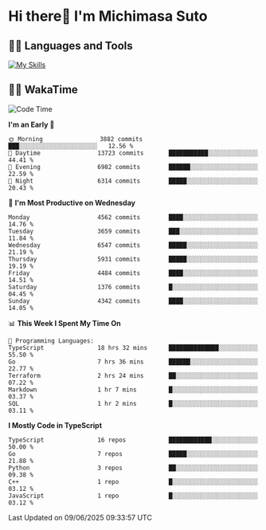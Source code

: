 # Hi there👋 I'm Michimasa Suto

## 🧑‍💻 Languages and Tools
[![My Skills](https://skillicons.dev/icons?i=ts,nextjs,react,go,python,aws,terraform)](https://skillicons.dev)

<!--
**Suto-Michimasa/Suto-Michimasa** is a ✨ _special_ ✨ repository because its `README.md` (this file) appears on your GitHub profile.

Here are some ideas to get you started:

- 🔭 I’m currently working on ...
- 🌱 I’m currently learning ...
- 👯 I’m looking to collaborate on ...
- 🤔 I’m looking for help with ...
- 💬 Ask me about ...
- 📫 How to reach me: ...
- 😄 Pronouns: ...
- ⚡ Fun fact: ...
-->
<!--
## 💎 Github Stats

<div>
  <img height="170" align="left" src="https://github-readme-stats.vercel.app/api?username=Suto-michimasa&count_private=true&show_icons=true&theme=dark" />
  <img height="170" src="https://github-readme-stats.vercel.app/api/top-langs/?username=Suto-michimasa&langs_count=8&layout=compact&theme=dark" />
</div>
-->
<!-- ## 🏆 GitHub Profile Trophy

<img width="800" src="https://github-profile-trophy.vercel.app/?username=Suto-michimasa&theme=onedark&no-frame=true"/>
 -->

## 🧑‍💻 WakaTime
<!--START_SECTION:waka-->
![Code Time](http://img.shields.io/badge/Code%20Time-944%20hrs%2035%20mins-blue)

**I'm an Early 🐤** 

```text
🌞 Morning                3882 commits        ███░░░░░░░░░░░░░░░░░░░░░░   12.56 % 
🌆 Daytime                13723 commits       ███████████░░░░░░░░░░░░░░   44.41 % 
🌃 Evening                6982 commits        ██████░░░░░░░░░░░░░░░░░░░   22.59 % 
🌙 Night                  6314 commits        █████░░░░░░░░░░░░░░░░░░░░   20.43 % 
```
📅 **I'm Most Productive on Wednesday** 

```text
Monday                   4562 commits        ████░░░░░░░░░░░░░░░░░░░░░   14.76 % 
Tuesday                  3659 commits        ███░░░░░░░░░░░░░░░░░░░░░░   11.84 % 
Wednesday                6547 commits        █████░░░░░░░░░░░░░░░░░░░░   21.19 % 
Thursday                 5931 commits        █████░░░░░░░░░░░░░░░░░░░░   19.19 % 
Friday                   4484 commits        ████░░░░░░░░░░░░░░░░░░░░░   14.51 % 
Saturday                 1376 commits        █░░░░░░░░░░░░░░░░░░░░░░░░   04.45 % 
Sunday                   4342 commits        ████░░░░░░░░░░░░░░░░░░░░░   14.05 % 
```


📊 **This Week I Spent My Time On** 

```text
💬 Programming Languages: 
TypeScript               18 hrs 32 mins      ██████████████░░░░░░░░░░░   55.50 % 
Go                       7 hrs 36 mins       ██████░░░░░░░░░░░░░░░░░░░   22.77 % 
Terraform                2 hrs 24 mins       ██░░░░░░░░░░░░░░░░░░░░░░░   07.22 % 
Markdown                 1 hr 7 mins         █░░░░░░░░░░░░░░░░░░░░░░░░   03.37 % 
SQL                      1 hr 2 mins         █░░░░░░░░░░░░░░░░░░░░░░░░   03.11 % 
```

**I Mostly Code in TypeScript** 

```text
TypeScript               16 repos            ████████████░░░░░░░░░░░░░   50.00 % 
Go                       7 repos             █████░░░░░░░░░░░░░░░░░░░░   21.88 % 
Python                   3 repos             ██░░░░░░░░░░░░░░░░░░░░░░░   09.38 % 
C++                      1 repo              █░░░░░░░░░░░░░░░░░░░░░░░░   03.12 % 
JavaScript               1 repo              █░░░░░░░░░░░░░░░░░░░░░░░░   03.12 % 
```




 Last Updated on 09/06/2025 09:33:57 UTC
<!--END_SECTION:waka-->
